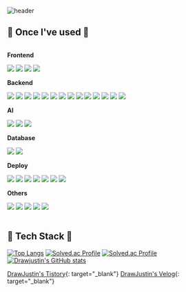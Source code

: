 ![header](https://capsule-render.vercel.app/api?type=rounded&color=timeGradient&text=Welcome%20to%20Drawjustin's%20GitHub%20👋&fontSize=40&fontAlignY=50&fontAlign=50&height=180&animation=twinkling)

## 🔨 Once I've used 🔨

<div style="display:flex; flex-direction:column; align-items:flex-start;">
    <!-- Frontend -->
    <p><strong>Frontend</strong></p>
    <div>
        <img src="https://img.shields.io/badge/html5-E34F26?style=for-the-badge&logo=html5&logoColor=white"> 
        <img src="https://img.shields.io/badge/css-1572B6?style=for-the-badge&logo=css3&logoColor=white"> 
        <img src="https://img.shields.io/badge/javascript-F7DF1E?style=for-the-badge&logo=javascript&logoColor=white">
        <img src="https://img.shields.io/badge/vue3-5A0FC8?style=for-the-badge&logo=pwa&logoColor=white">
    </div>
    <!-- Backend -->
    <p><strong>Backend</strong></p>
    <div>
        <img src="https://img.shields.io/badge/springboot-6DB33F?style=for-the-badge&logo=springboot&logoColor=white">
        <img src="https://img.shields.io/badge/spring mvc-DB7093?style=for-the-badge&logo=styledcomponents&logoColor=white"> 
        <img src="https://img.shields.io/badge/spring data jpa-3178C6?style=for-the-badge&logo=typescript&logoColor=white">
        <img src="https://img.shields.io/badge/spring security-06B6D4?style=for-the-badge&logo=tailwindcss&logoColor=white"> 
        <img src="https://img.shields.io/badge/Oauth2.0-0055FF?style=for-the-badge&logo=framer&logoColor=white">  
        <img src="https://img.shields.io/badge/mybatis-61DAFB?style=for-the-badge&logo=react&logoColor=white">
        <img src="https://img.shields.io/badge/jwt-000000?style=for-the-badge&logo=nextdotjs&logoColor=white">
        <img src="https://img.shields.io/badge/junit-FF4154?style=for-the-badge&logo=reactquery&logoColor=white">
        <img src="https://img.shields.io/badge/kafka-764ABC?style=for-the-badge&logo=redux&logoColor=white">
        <img src="https://img.shields.io/badge/android studio-CA4245?style=for-the-badge&logo=reactrouter&logoColor=white"> 
        <img src="https://img.shields.io/badge/python-3776AB?style=for-the-badge&logo=python&logoColor=white">
        <img src="https://img.shields.io/badge/fastapi-009688?style=for-the-badge&logo=fastapi&logoColor=white">
        <img src="https://img.shields.io/badge/C++-E0234E?style=for-the-badge&logo=nestjs&logoColor=white">
        <img src="https://img.shields.io/badge/opencv-EC5990?style=for-the-badge&logo=reacthookform&logoColor=white">
    </div>
    <!-- ai -->
    <p><strong>AI</strong></p>
    <div>
        <img src="https://img.shields.io/badge/jupyter-F37626?style=for-the-badge&logo=jupyter&logoColor=white">
        <img src="https://img.shields.io/badge/yolov5-013243?style=for-the-badge&logo=numpy&logoColor=white">
        <img src="https://img.shields.io/badge/matplotlib-EE4C2C?style=for-the-badge&logo=pytorch&logoColor=white">
    </div>
    <!-- Database -->
    <p><strong>Database</strong></p>
    <div>
        <img src="https://img.shields.io/badge/mysql-4479A1?style=for-the-badge&logo=mysql&logoColor=white"> 
        <img src="https://img.shields.io/badge/redis-DC382D?style=for-the-badge&logo=redis&logoColor=white">
    </div>
    <!-- Deploy -->
    <p><strong>Deploy</strong></p>
    <div>
        <img src="https://img.shields.io/badge/amazonec2-FF9900?style=for-the-badge&logo=amazonec2&logoColor=white"> 
        <img src="https://img.shields.io/badge/amazons3-569A31?style=for-the-badge&logo=amazons3&logoColor=white">
        <img src="https://img.shields.io/badge/api gate way-8DD6F9?style=for-the-badge&logo=webpack&logoColor=white">
        <img src="https://img.shields.io/badge/docker-000000?style=for-the-badge&logo=vercel&logoColor=white">
        <img src="https://img.shields.io/badge/kubernetes-764ABC?style=for-the-badge&logo=redux&logoColor=white">
        <img src="https://img.shields.io/badge/jenkins-4B32C3?style=for-the-badge&logo=eslint&logoColor=white">
        <img src="https://img.shields.io/badge/gerrit-F7B93E?style=for-the-badge&logo=prettier&logoColor=white">
    </div>
    <!-- Others -->
    <p><strong>Others</strong></p>
    <div>
        <img src="https://img.shields.io/badge/jira-0052CC?style=for-the-badge&logo=jira&logoColor=white">
        <img src="https://img.shields.io/badge/notion-000000?style=for-the-badge&logo=notion&logoColor=white">
        <img src="https://img.shields.io/badge/postman-FF6C37?style=for-the-badge&logo=postman&logoColor=white">
        <img src="https://img.shields.io/badge/figma-646CFF?style=for-the-badge&logo=vite&logoColor=white">
        <img src="https://img.shields.io/badge/erdcloud-FF4785?style=for-the-badge&logo=storybook&logoColor=white">
    </div>
<br>
</div>

## 🔧 Tech Stack 🔧

[![Top Langs](https://github-readme-stats.vercel.app/api/top-langs/?username=Drawjustin&layout=compact&theme=tokyonight)](https://github.com/Drawjustin)
[![Solved.ac Profile](http://mazassumnida.wtf/api/v2/generate_badge?boj=guswhd903)](https://solved.ac/guswhd903/)
[![Solved.ac Profile](http://mazassumnida.wtf/api/v2/generate_badge?boj=guswhd9033)](https://solved.ac/guswhd9033/)
[![Drawjustin's GitHub stats](https://github-readme-stats.vercel.app/api?username=Drawjustin&include_all_commits=true&show_icons=true&theme=cobalt)](https://github.com/Drawjustin/github-readme-stats)

[DrawJustin's Tistory](https://hjustin.tistory.com/){: target="_blank"}
[DrawJustin's Velog](velog.io/@drawjustin){: target="_blank"}
